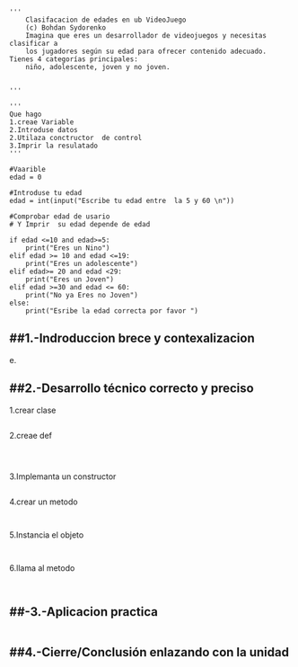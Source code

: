 ```
'''
    Clasifacacion de edades en ub VideoJuego
    (c) Bohdan Sydorenko
    Imagina que eres un desarrollador de videojuegos y necesitas clasificar a 
    los jugadores según su edad para ofrecer contenido adecuado. Tienes 4 categorías principales: 
    niño, adolescente, joven y no joven.


'''

'''
Que hago
1.creae Variable 
2.Introduse datos 
2.Utilaza conctructor  de control 
3.Imprir la resulatado
'''

#Vaarible 
edad = 0

#Introduse tu edad 
edad = int(input("Escribe tu edad entre  la 5 y 60 \n"))

#Comprobar edad de usario 
# Y Imprir  su edad depende de edad 

if edad <=10 and edad>=5:
    print("Eres un Nino")
elif edad >= 10 and edad <=19:
    print("Eres un adolescente")
elif edad>= 20 and edad <29:
    print("Eres un Joven")
elif edad >=30 and edad <= 60:
    print("No ya Eres no Joven")
else:
    print("Esribe la edad correcta por favor ")
```
##1.-Indroduccion brece y contexalizacion
---
e.



##2.-Desarrollo técnico correcto y preciso
---
1.crear clase  
```

```

2.creae def 
```

       
```
3.Implemanta un constructor
```

```
4.crear un metodo 
```
 

```
5.Instancia el objeto
```
 

```
6.llama al metodo
```
  
```

##-3.-Aplicacion practica
---
```

```

##4.-Cierre/Conclusión enlazando con la unidad
---






